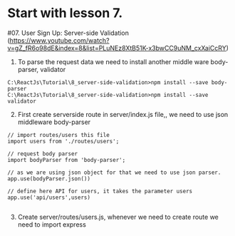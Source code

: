 
# Start with  lesson 7.
#07. User Sign Up: Server-side Validation (https://www.youtube.com/watch?v=gZ_fR6o98dE&index=8&list=PLuNEz8XtB51K-x3bwCC9uNM_cxXaiCcRY)
1) To parse the request data we need to install another middle ware body-parser, validator
```
C:\ReactJs\Tutorial\8_server-side-validation>npm install --save body-parser
C:\ReactJs\Tutorial\8_server-side-validation>npm install --save validator

```
2) First create serverside route in server/index.js file,, we need to use json middleware body-parser
```
// import routes/users this file
import users from './routes/users';

// request body parser
import bodyParser from 'body-parser';

// as we are using json object for that we need to use json parser.
app.use(bodyParser.json())

// define here API for users, it takes the parameter users
app.use('api/users',users)


```

3) Create server/routes/users.js, whenever we need to create route we need to import express
```


```